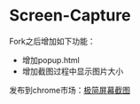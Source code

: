 # Screen-Capture

Fork之后增加如下功能：

 - 增加popup.html
 - 增加截图过程中显示图片大小


发布到chrome市场：[极简屏幕截图](https://chrome.google.com/webstore/detail/%E6%9E%81%E7%AE%80%E5%B1%8F%E5%B9%95%E6%88%AA%E5%9B%BE/kbjddmggpjlgjoahjfgbdcdohogfajog)
